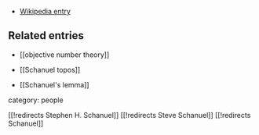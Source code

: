
* [Wikipedia entry](http://en.wikipedia.org/wiki/Stephen_Schanuel)

## Related entries

* [[objective number theory]]

* [[Schanuel topos]]

* [[Schanuel's lemma]]

category: people

[[!redirects Stephen H. Schanuel]] 
[[!redirects Steve Schanuel]] 
[[!redirects Schanuel]] 
